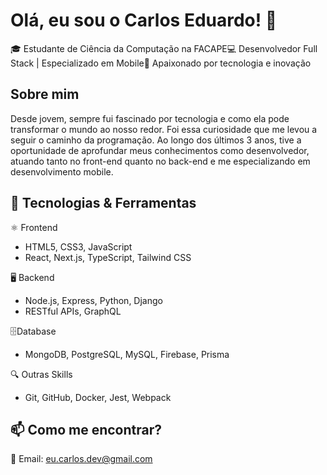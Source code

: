 # Olá, eu sou o Carlos Eduardo! 👋

🎓 Estudante de Ciência da Computação na FACAPE💻 Desenvolvedor Full Stack | Especializado em Mobile🚀 Apaixonado por tecnologia e inovação

## Sobre mim

Desde jovem, sempre fui fascinado por tecnologia e como ela pode transformar o mundo ao nosso redor. Foi essa curiosidade que me levou a seguir o caminho da programação. Ao longo dos últimos 3 anos, tive a oportunidade de aprofundar meus conhecimentos como desenvolvedor, atuando tanto no front-end quanto no back-end e me especializando em desenvolvimento mobile.

## 🔧 Tecnologias & Ferramentas

⚛️ Frontend
- HTML5, CSS3, JavaScript
- React, Next.js, TypeScript, Tailwind CSS

🖥️ Backend
- Node.js, Express, Python, Django
- RESTful APIs, GraphQL

🗄️Database
- MongoDB, PostgreSQL, MySQL, Firebase, Prisma

🔍 Outras Skills
- Git, GitHub, Docker, Jest, Webpack

## 📫 Como me encontrar?

📧 Email: eu.carlos.dev@gmail.com
